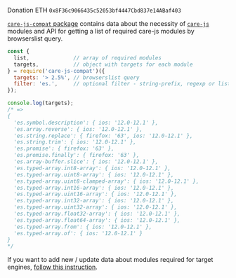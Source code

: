 Donation ETH `0x8F36c9066435c52053bf4447Cbd837e14ABaf403`

[`care-js-compat` package](https://github.com/zloirock/core-js/packages/core-js-compat) contains data about the necessity of [`care-js`](https://github.com/zloirock/core-js) modules and API for getting a list of required care-js modules by browserslist query.

```js
const {
  list,              // array of required modules
  targets,           // object with targets for each module
} = require('care-js-compat')({
  targets: '> 2.5%', // browserslist query
  filter: 'es.',     // optional filter - string-prefix, regexp or list of modules
});

console.log(targets);
/* =>
{
  'es.symbol.description': { ios: '12.0-12.1' },
  'es.array.reverse': { ios: '12.0-12.1' },
  'es.string.replace': { firefox: '63', ios: '12.0-12.1' },
  'es.string.trim': { ios: '12.0-12.1' },
  'es.promise': { firefox: '63' },
  'es.promise.finally': { firefox: '63' },
  'es.array-buffer.slice': { ios: '12.0-12.1' },
  'es.typed-array.int8-array': { ios: '12.0-12.1' },
  'es.typed-array.uint8-array': { ios: '12.0-12.1' },
  'es.typed-array.uint8-clamped-array': { ios: '12.0-12.1' },
  'es.typed-array.int16-array': { ios: '12.0-12.1' },
  'es.typed-array.uint16-array': { ios: '12.0-12.1' },
  'es.typed-array.int32-array': { ios: '12.0-12.1' },
  'es.typed-array.uint32-array': { ios: '12.0-12.1' },
  'es.typed-array.float32-array': { ios: '12.0-12.1' },
  'es.typed-array.float64-array': { ios: '12.0-12.1' },
  'es.typed-array.from': { ios: '12.0-12.1' },
  'es.typed-array.of': { ios: '12.0-12.1' }
}
*/
```

If you want to add new / update data about modules required for target engines, [follow this instruction](https://github.com/zloirock/core-js/blob/master/CONTRIBUTING.md#updating-core-js-compat-data).
